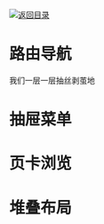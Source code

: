 [![返回目录](https://i.postimg.cc/50XLzC7C/image.png)](https://github.com/wx-chevalier/Web-Series)

# 路由导航

我们一层一层抽丝剥茧地

# 抽屉菜单

# 页卡浏览

# 堆叠布局
